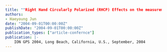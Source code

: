 ```yaml
---
title: ""Right Hand Circularly Polarized (RHCP) Effects on the measurements and solutions of the Pseudolite-based Indoor Navigation Systems”"
authors:
- Haeyoung Jun
date: "2004-09-01T00:00:00Z"
publishDate: "2004-09-01T00:00:00Z"
publication_types: ["article-confernce"]
publication: |-
    ION GPS 2004, Long Beach, California, U.S., September, 2004
---
```

